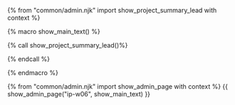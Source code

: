 {% from "common/admin.njk" import show_project_summary_lead with context %}

{% macro show_main_text() %}
<div id="main">

{% call show_project_summary_lead()%}

{% endcall %}
<div id="body">

<include src="dukeFragment.md" boilerplate var-header="**`A-UserGuide`: User Guide**" var-fragment="extensions.mbdf#A-UserGuide" />
<include src="dukeFragment.md" boilerplate var-header="**`A-Release`: Release**" var-fragment="extensions.mbdf#A-Release" />

</div>
</div>
{% endmacro %}

{% from "common/admin.njk" import show_admin_page with context %}
{{ show_admin_page("ip-w06", show_main_text) }}